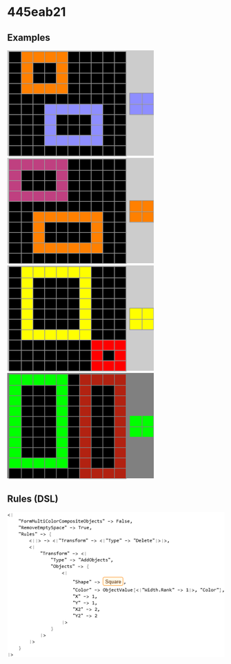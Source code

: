 # 445eab21

## Examples

![ARC examples for 445eab21](examples.png?raw=true)

## Rules (DSL)

![DSL rules for 445eab21](rules.png?raw=true)

